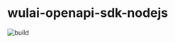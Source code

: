 # wulai-openapi-sdk-nodejs
![build](https://travis-ci.org/laiye-ai/wulai-openapi-sdk-nodejs.svg?branch=master)